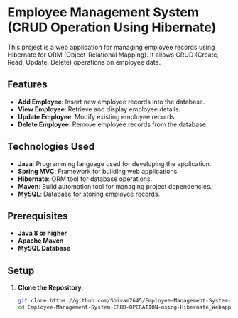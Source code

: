 # Employee Management System (CRUD Operation Using Hibernate)

This project is a web application for managing employee records using Hibernate for ORM (Object-Relational Mapping). It allows CRUD (Create, Read, Update, Delete) operations on employee data.

## Features

- **Add Employee**: Insert new employee records into the database.
- **View Employee**: Retrieve and display employee details.
- **Update Employee**: Modify existing employee records.
- **Delete Employee**: Remove employee records from the database.

## Technologies Used

- **Java**: Programming language used for developing the application.
- **Spring MVC**: Framework for building web applications.
- **Hibernate**: ORM tool for database operations.
- **Maven**: Build automation tool for managing project dependencies.
- **MySQL**: Database for storing employee records.

## Prerequisites

- **Java 8 or higher**
- **Apache Maven**
- **MySQL Database**

## Setup

1. **Clone the Repository**:
   ```bash
   git clone https://github.com/Shivam7645/Employee-Management-System-CRUD-OPERATION-using-Hibernate_Webapp.git
   cd Employee-Management-System-CRUD-OPERATION-using-Hibernate_Webapp
